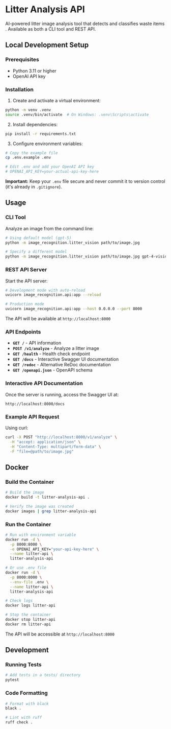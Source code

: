 # Litter Analysis API

AI-powered litter image analysis tool that detects and classifies waste items . Available as both a CLI tool and REST API.

## Local Development Setup

### Prerequisites

- Python 3.11 or higher
- OpenAI API key

### Installation

1. Create and activate a virtual environment:
```bash
python -m venv .venv
source .venv/bin/activate  # On Windows: .venv\Scripts\activate
```

2. Install dependencies:
```bash
pip install -r requirements.txt
```

3. Configure environment variables:
```bash
# Copy the example file
cp .env.example .env

# Edit .env and add your OpenAI API key
# OPENAI_API_KEY=your-actual-api-key-here
```

**Important:** Keep your `.env` file secure and never commit it to version control (it's already in `.gitignore`).

## Usage

### CLI Tool

Analyze an image from the command line:

```bash
# Using default model (gpt-5)
python -m image_recognition.litter_vision path/to/image.jpg

# Specify a different model
python -m image_recognition.litter_vision path/to/image.jpg gpt-4-vision-preview
```


### REST API Server

Start the API server:

```bash
# Development mode with auto-reload
uvicorn image_recognition.api:app --reload

# Production mode
uvicorn image_recognition.api:app --host 0.0.0.0 --port 8000
```

The API will be available at `http://localhost:8000`

### API Endpoints

- **`GET /`** - API information
- **`POST /v1/analyze`** - Analyze a litter image
- **`GET /health`** - Health check endpoint
- **`GET /docs`** - Interactive Swagger UI documentation
- **`GET /redoc`** - Alternative ReDoc documentation
- **`GET /openapi.json`** - OpenAPI schema

### Interactive API Documentation

Once the server is running, access the Swagger UI at:
```
http://localhost:8000/docs
```

### Example API Request

Using curl:
```bash
curl -X POST "http://localhost:8000/v1/analyze" \
  -H "accept: application/json" \
  -H "Content-Type: multipart/form-data" \
  -F "file=@path/to/image.jpg"
```

## Docker

### Build the Container

```bash
# Build the image
docker build -t litter-analysis-api .

# Verify the image was created
docker images | grep litter-analysis-api
```

### Run the Container

```bash
# Run with environment variable
docker run -d \
  -p 8000:8000 \
  -e OPENAI_API_KEY="your-api-key-here" \
  --name litter-api \
  litter-analysis-api

# Or use .env file
docker run -d \
  -p 8000:8000 \
  --env-file .env \
  --name litter-api \
  litter-analysis-api

# Check logs
docker logs litter-api

# Stop the container
docker stop litter-api
docker rm litter-api
```

The API will be accessible at `http://localhost:8000`

## Development

### Running Tests

```bash
# Add tests in a tests/ directory
pytest
```

### Code Formatting

```bash
# Format with black
black .

# Lint with ruff
ruff check .
```
